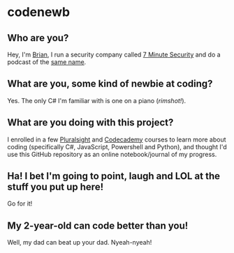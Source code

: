# codenewb

## Who are you?
Hey, I'm [Brian](https://brianjohnson.tv), I run a security company called [7 Minute Security](https://7MinSec.com) and do a podcast of the [same name](https://7ms.us).  

## What are you, some kind of newbie at coding?
Yes.  The only C# I'm familiar with is one on a piano (*rimshot!*).

## What are you doing with this project?
I enrolled in a few [Pluralsight](https://pluralsight.com) and [Codecademy](https://www.codecademy.com/) courses to learn more about coding (specifically C#, JavaScript, Powershell and Python), and thought I'd use this GitHub repository as an online notebook/journal of my progress.  

## Ha!  I bet I'm going to point, laugh and LOL at the stuff you put up here!
Go for it!

## My 2-year-old can code better than you!
Well, my dad can beat up your dad.  Nyeah-nyeah!
